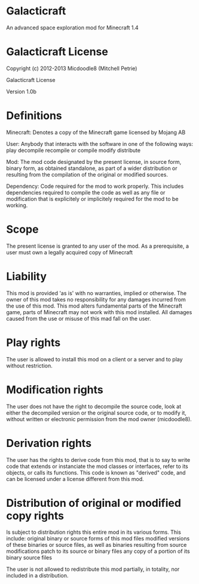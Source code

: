 Galacticraft
============

An advanced space exploration mod for Minecraft 1.4

Galacticraft License
=======

Copyright (c) 2012-2013 Micdoodle8 (Mitchell Petrie)

Galacticraft License

Version 1.0b

Definitions
====

Minecraft: Denotes a copy of the Minecraft game licensed by Mojang AB

User: Anybody that interacts with the software in one of the following ways:
play
decompile
recompile or compile
modify
distribute

Mod: The mod code designated by the present license, in source form, binary
form, as obtained standalone, as part of a wider distribution or resulting from
the compilation of the original or modified sources.

Dependency: Code required for the mod to work properly. This includes
dependencies required to compile the code as well as any file or modification
that is explicitely or implicitely required for the mod to be working.

Scope
====

The present license is granted to any user of the mod. As a prerequisite,
a user must own a legally acquired copy of Minecraft

Liability
====

This mod is provided 'as is' with no warranties, implied or otherwise. The owner
of this mod takes no responsibility for any damages incurred from the use of
this mod. This mod alters fundamental parts of the Minecraft game, parts of
Minecraft may not work with this mod installed. All damages caused from the use
or misuse of this mad fall on the user.

Play rights
====

The user is allowed to install this mod on a client or a server and to play
without restriction.

Modification rights
====

The user does not have the right to decompile the source code, look at either the
decompiled version or the original source code, or to modify it, without written or electronic permission from the mod owner (micdoodle8).

Derivation rights
====

The user has the rights to derive code from this mod, that is to say to
write code that extends or instanciate the mod classes or interfaces, refer to
its objects, or calls its functions. This code is known as "derived" code, and
can be licensed under a license different from this mod.

Distribution of original or modified copy rights
====

Is subject to distribution rights this entire mod in its various forms. This
include:
original binary or source forms of this mod files
modified versions of these binaries or source files, as well as binaries resulting from source modifications
patch to its source or binary files
any copy of a portion of its binary source files

The user is not allowed to redistribute this mod partially, in totality, nor
included in a distribution.
